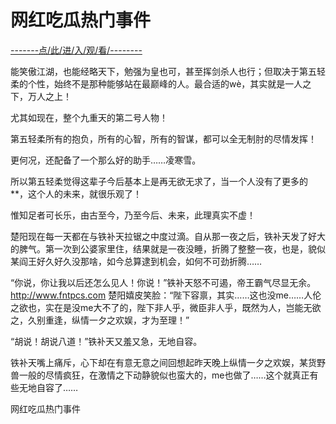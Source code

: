 # 网红吃瓜热门事件

<a href="https://8h9e.vip/">-------点/此/进/入/观/看/--------</a>

能笑傲江湖，也能经略天下，勉强为皇也可，甚至挥剑杀人也行；但取决于第五轻柔的个性，始终不是那种能够站在最巅峰的人。最合适的wè，其实就是一人之下，万人之上！

尤其如现在，整个九重天的第二号人物！

第五轻柔所有的抱负，所有的心智，所有的智谋，都可以全无制肘的尽情发挥！

更何况，还配备了一个那么好的助手……凌寒雪。

所以第五轻柔觉得这辈子今后基本上是再无欲无求了，当一个人没有了更多的**，这个人的未来，就很乐观了！

惟知足者可长乐，由古至今，乃至今后、未来，此理真实不虚！

楚阳现在每一天都在与铁补天拉锯之中度过滴。自从那一夜之后，铁补天发了好大的脾气。第一次到公婆家里住，结果就是一夜没睡，折腾了整整一夜，也是，貌似某阎王好久好久没那啥，如今总算逮到机会，如何不可劲折腾……

“你说，你让我以后还怎么见人！你说！”铁补天怒不可遏，帝王霸气尽显无余。
http://www.fntpcs.com
楚阳嬉皮笑脸：“陛下容禀，其实……这也没me……人伦之欲也，实在是没me大不了的，陛下非人乎，微臣非人乎，既然为人，岂能无欲之，久别重逢，纵情一夕之欢娱，才为至理！”

“胡说！胡说八道！”铁补天又羞又急，无地自容。

铁补天嘴上痛斥，心下却在有意无意之间回想起昨天晚上纵情一夕之欢娱，某货野兽一般的尽情疯狂，在激情之下动静貌似也蛮大的，me也做了……这个就真正有些无地自容了……

网红吃瓜热门事件
